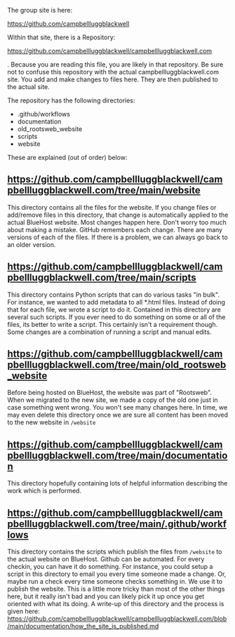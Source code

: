 The group site is here:

https://github.com/campbellluggblackwell

Within that site, there is a Repository:

https://github.com/campbellluggblackwell/campbellluggblackwell.com

.  Because you are reading this file, you are likely in that repository.  Be sure not to confuse this repository with
   the actual campbellluggblackwell.com site.  You add and make changes to files here.  They are then published to the
   actual site.

The repository has the following directories:

  - .github/workflows
  - documentation
  - old_rootsweb_website
  - scripts
  - website

These are explained (out of order) below:

## https://github.com/campbellluggblackwell/campbellluggblackwell.com/tree/main/website
This directory contains all the files for the website.  If you change files or add/remove files in this directory, that change
is automatically applied to the actual BlueHost website.  Most changes happen here.  Don't worry too much about making a mistake.  GitHub remembers each change.  There are many versions of each of the files.  If there is a problem, we can always go back to an older version.

## https://github.com/campbellluggblackwell/campbellluggblackwell.com/tree/main/scripts
This directory contains Python scripts that can do various tasks "in bulk".  For instance, we wanted to add metadata to all \*.html files.  Instead of doing that for each file, we wrote a script to do it.  Contained in this directory are several such scripts.  If you ever need to do something on some or all of the files, its better to write a script.  This certainly isn't a requirement though.  Some changes are a combination of running a script and manual edits.

## https://github.com/campbellluggblackwell/campbellluggblackwell.com/tree/main/old_rootsweb_website
Before being hosted on BlueHost, the website was part of "Rootsweb".  When we migrated to the new site, we made a copy of the old one just in case something went wrong.  You won't see many changes here.  In time, we may even delete this directory once we are sure all content has been moved to the new website in `/website`

## https://github.com/campbellluggblackwell/campbellluggblackwell.com/tree/main/documentation
This directory hopefully containing lots of helpful information describing the work which is performed.

## https://github.com/campbellluggblackwell/campbellluggblackwell.com/tree/main/.github/workflows
This directory contains the scripts which publish the files from `/website` to the actual website on BlueHost.  Github can be automated.  For every checkin, you can have it do something.  For instance, you could setup a script in this directory to email you every time someone made a change.  Or, maybe run a check every time someone checks something in.  We use it to publish the website.  This is a little more tricky than most of the other things here, but it really isn't bad and you can likely pick it up once you get oriented with what its doing.  A write-up of this directory and the process is given here: https://github.com/campbellluggblackwell/campbellluggblackwell.com/blob/main/documentation/how_the_site_is_published.md

